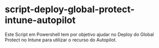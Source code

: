# script-deploy-global-protect-intune-autopilot
Este Script em Powershell tem por objetivo ajudar no Deploy do Global Protect no Intune para utilizar o recurso do Autopilot.
